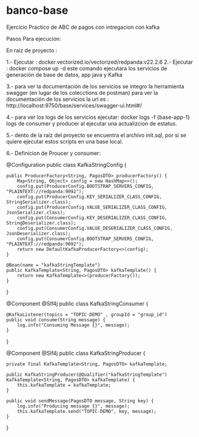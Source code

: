 # banco-base
Ejercicio Practico de ABC de pagos con intregacion con kafka


Pasos Para ejecucion:

En raiz de proyecto :

1.- Ejecutar : docker.vectorized.io/vectorized/redpanda:v22.2.6
2.- Ejecutar :  docker compose up -d
    este comando ejecutara los servicios de generación de base de datos, app java y Kafka

3.- para ver la documentación de los servicios se integro la herramienta swagger (en lugar de los colecctions de postman) 
    para ver la documentación de los servicios la url es :  http://localhost:9750/base/services/swagger-ui.html#/

4.- para ver los logs de los servicios ejecutar: docker logs -f {base-app-1} logs de consumer y producer al ejecutar una actualizcion de estatus.

5.- dento de la raíz del proyecto se encuentra el archivo init.sql, por si se quiere ejecutar estos scripts en una base local.

6.- Definicion de Proucer y consumer:


@Configuration
public class KafkaStringConfig {

    public ProducerFactory<String, PagosDTO> producerFactory() {
        Map<String, Object> config = new HashMap<>();
        config.put(ProducerConfig.BOOTSTRAP_SERVERS_CONFIG, "PLAINTEXT://redpanda:9092");
        config.put(ProducerConfig.KEY_SERIALIZER_CLASS_CONFIG, StringSerializer.class);
        config.put(ProducerConfig.VALUE_SERIALIZER_CLASS_CONFIG, JsonSerializer.class);
        config.put(ConsumerConfig.KEY_DESERIALIZER_CLASS_CONFIG, StringDeserializer.class);
        config.put(ConsumerConfig.VALUE_DESERIALIZER_CLASS_CONFIG, JsonDeserializer.class);
        config.put(ConsumerConfig.BOOTSTRAP_SERVERS_CONFIG, "PLAINTEXT://redpanda:9092");
        return new DefaultKafkaProducerFactory<>(config);
    }

    @Bean(name = "kafkaStringTemplate")
    public KafkaTemplate<String, PagosDTO> kafkaTemplate() {
        return new KafkaTemplate<>(producerFactory());
    }
}



@Component
@Slf4j
public class KafkaStringConsumer {


    @KafkaListener(topics = "TOPIC-DEMO" , groupId = "group_id")
    public void consume(String message) {
        log.info("Consuming Message {}", message);
    }

}



@Component
@Slf4j
public class KafkaStringProducer {


    private final KafkaTemplate<String, PagosDTO> kafkaTemplate;

    public KafkaStringProducer(@Qualifier("kafkaStringTemplate") KafkaTemplate<String, PagosDTO> kafkaTemplate) {
        this.kafkaTemplate = kafkaTemplate;
    }

    public void sendMessage(PagosDTO message, String key) {
        log.info("Producing message {}", message);
        this.kafkaTemplate.send("TOPIC-DEMO", key, message);
    }

}
